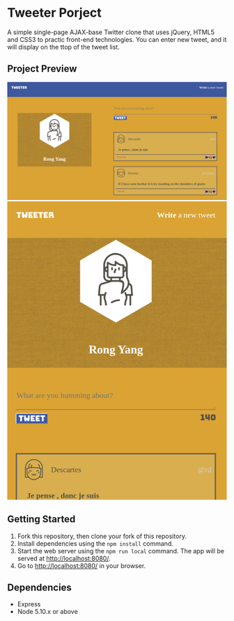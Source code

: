 # Tweeter Porject

A simple single-page AJAX-base Twitter clone that uses jQuery, HTML5 and CSS3 to practic front-end technologies.
You can enter new tweet, and it will display on the ttop of the tweet list. 


## Project Preview
!["Screen shot of Desktop"](https://github.com/RongYangAriel/tweeter/blob/master/public/images/desktop-update.png)
!["Screenshot of Tablet"](https://github.com/RongYangAriel/tweeter/blob/master/public/images/tablet-update.png)


## Getting Started

1. Fork this repository, then clone your fork of this repository.
2. Install dependencies using the `npm install` command.
3. Start the web server using the `npm run local` command. The app will be served at <http://localhost:8080/>.
4. Go to <http://localhost:8080/> in your browser.

## Dependencies

- Express
- Node 5.10.x or above
